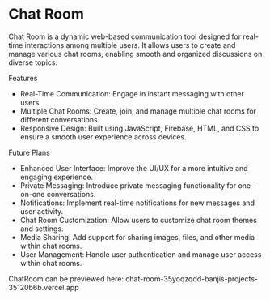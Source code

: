 # Chat Room

Chat Room is a dynamic web-based communication tool designed for real-time interactions among multiple users. It allows users to create and manage various chat rooms, enabling smooth and organized discussions on diverse topics.

Features
- Real-Time Communication: Engage in instant messaging with other users.
- Multiple Chat Rooms: Create, join, and manage multiple chat rooms for different conversations.
- Responsive Design: Built using JavaScript, Firebase, HTML, and CSS to ensure a smooth user experience across devices.

Future Plans
- Enhanced User Interface: Improve the UI/UX for a more intuitive and engaging experience.
- Private Messaging: Introduce private messaging functionality for one-on-one conversations.
- Notifications: Implement real-time notifications for new messages and user activity.
- Chat Room Customization: Allow users to customize chat room themes and settings.
- Media Sharing: Add support for sharing images, files, and other media within chat rooms.
- User Management: Handle user authentication and manage user access within chat rooms.

ChatRoom can be previewed here: chat-room-35yoqzqdd-banjis-projects-35120b6b.vercel.app
